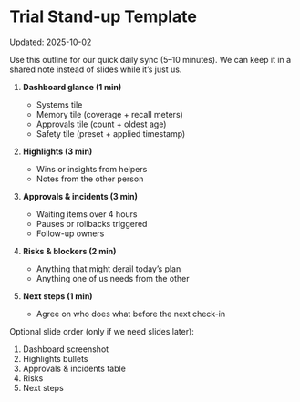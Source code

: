 # Trial Stand-up Template

Updated: 2025-10-02

Use this outline for our quick daily sync (5–10 minutes). We can keep it in a shared note instead of slides while it’s just us.

1. **Dashboard glance (1 min)**
   - Systems tile
   - Memory tile (coverage + recall meters)
   - Approvals tile (count + oldest age)
   - Safety tile (preset + applied timestamp)

2. **Highlights (3 min)**
   - Wins or insights from helpers
   - Notes from the other person

3. **Approvals & incidents (3 min)**
   - Waiting items over 4 hours
   - Pauses or rollbacks triggered
   - Follow-up owners

4. **Risks & blockers (2 min)**
   - Anything that might derail today’s plan
   - Anything one of us needs from the other

5. **Next steps (1 min)**
   - Agree on who does what before the next check-in

Optional slide order (only if we need slides later):
1. Dashboard screenshot
2. Highlights bullets
3. Approvals & incidents table
4. Risks
5. Next steps
